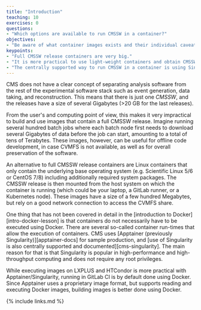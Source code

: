 ```yaml
---
title: "Introduction"
teaching: 10
exercises: 0
questions:
- "Which options are available to run CMSSW in a container?"
objectives:
- "Be aware of what container images exists and their individual caveats."
keypoints:
- "Full CMSSW release containers are very big."
- "It is more practical to use light-weight containers and obtain CMSSW via CVMFS."
- "The centrally supported way to run CMSSW in a container is using Singularity."
---
```

CMS does not have a clear concept of separating analysis software from the rest
of the experimental software stack such as event generation, data taking, and
reconstruction. This means that there is just one *CMSSW*, and the releases
have a size of several Gigabytes (>20 GB for the last releases).

From the user's and computing point of view, this makes it very impractical to
build and use images that contain a full CMSSW release. Imagine running
several hundred batch jobs where each batch node first needs to download
several Gigabytes of data before the job can start, amounting to a total of
tens of Terabytes. These images, however, can be useful for offline code
development, in case CVMFS is not available, as well as for overall
preservation of the software.

An alternative to full CMSSW release containers are Linux containers that
only contain the underlying base operating system (e.g. Scientific Linux 5/6
or CentOS 7/8) including additionally required system packages. The CMSSW
release is then mounted from the host system on which the container is
running (which could be your laptop, a GitLab runner, or a Kubernetes node).
These images have a size of a few hundred Megabytes, but rely on a good
network connection to access the CVMFS share.

One thing that has not been covered in detail in the
[introduction to Docker][intro-docker-lesson] is that containers do not
necessarily have to be executed using Docker. There are several so-called
container run-times that allow the execution of containers. CMS uses
[Apptainer (previously Singularity)][apptainer-docs] for sample production, and
[use of Singularity is also centrally supported and documented][cms-singularity].
The main reason for that is that Singularity is popular in high-performance
and high-throughput computing and does not require any root privileges.

While executing images on LXPLUS and HTCondor is more practical with
Apptainer/Singularity, running in GitLab CI is by default done using Docker.
Since Apptainer uses a proprietary image format, but supports reading and
executing Docker images, building images is better done using Docker.

{% include links.md %}
